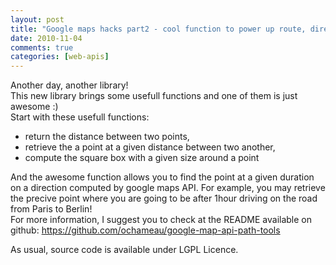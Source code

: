 ```yaml
---
layout: post
title: "Google maps hacks part2 - cool function to power up route, directions"
date: 2010-11-04
comments: true
categories: [web-apis]
---
```

Another day, another library!<br />
This new library brings some usefull functions and one of them is just awesome
:)<br />
Start with these usefull functions:
<ul>
<li>return the distance between two points,</li>
<li>retrieve the a point at a given distance between two another,</li>
<li>compute the square box with a given size around a point</li>
</ul>
And the awesome function allows you to find the point at a given duration on a
direction computed by google maps API. For example, you may retrieve the
precive point where you are going to be after 1hour driving on the road from
Paris to Berlin!<br />
For more information, I suggest you to check at the README available on github:
<a href="https://github.com/ochameau/google-map-api-path-tools">https://github.com/ochameau/google-map-api-path-tools</a><br />

As usual, source code is available under LGPL Licence.
